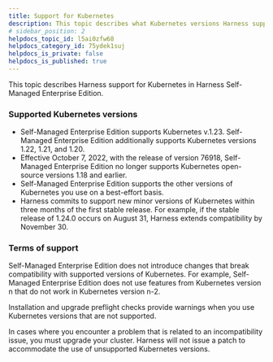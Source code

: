 ```yaml
---
title: Support for Kubernetes
description: This topic describes what Kubernetes versions Harness supports for its Harness Self-Managed Enterprise Edition editions.
# sidebar_position: 2
helpdocs_topic_id: l5ai0zfw68
helpdocs_category_id: 75ydek1suj
helpdocs_is_private: false
helpdocs_is_published: true
---
```


This topic describes Harness support for Kubernetes in Harness Self-Managed Enterprise Edition.

### Supported Kubernetes versions

* Self-Managed Enterprise Edition supports Kubernetes v.1.23. Self-Managed Enterprise Edition additionally supports Kubernetes versions 1.22, 1.21, and 1.20.
* Effective October 7, 2022, with the release of version 76918, Self-Managed Enterprise Edition no longer supports Kubernetes open-source versions 1.18 and earlier.
* Self-Managed Enterprise Edition supports the other versions of Kubernetes you use on a best-effort basis.
* Harness commits to support new minor versions of Kubernetes within three months of the first stable release. For example, if the stable release of 1.24.0 occurs on August 31, Harness extends compatibility by November 30.

### Terms of support

Self-Managed Enterprise Edition does not introduce changes that break compatibility with supported versions of Kubernetes. For example, Self-Managed Enterprise Edition does not use features from Kubernetes version n that do not work in Kubernetes version n-2.

Installation and upgrade preflight checks provide warnings when you use Kubernetes versions that are not supported.

In cases where you encounter a problem that is related to an incompatibility issue, you must upgrade your cluster. Harness will not issue a patch to accommodate the use of unsupported Kubernetes versions.

